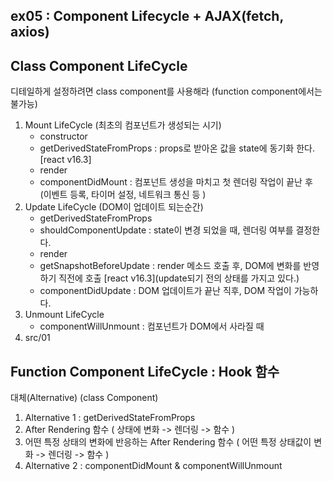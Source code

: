 ## ex05 : Component Lifecycle + AJAX(fetch, axios)

## Class Component LifeCycle

디테일하게 설정하려면 class component를 사용해라 (function component에서는 불가능)

1. Mount LifeCycle (최초의 컴포넌트가 생성되는 시기)
   - constructor
   - getDerivedStateFromProps : props로 받아온 값을 state에 동기화 한다.[react v16.3]
   - render
   - componentDidMount : 컴포넌트 생성을 마치고 첫 렌더링 작업이 끝난 후 (이벤트 등록, 타이머 설정, 네트워크 통신 등 )
2. Update LifeCycle (DOM이 업데이트 되는순간)
   - getDerivedStateFromProps
   - shouldComponentUpdate : state이 변경 되었을 때, 렌더링 여부를 결정한다.
   - render
   - getSnapshotBeforeUpdate : render 메소드 호출 후, DOM에 변화를 반영하기 직전에 호출 [react v16.3](update되기 전의 상태를 가지고 있다.)
   - componentDidUpdate : DOM 업데이트가 끝난 직후, DOM 작업이 가능하다.
3. Unmount LifeCycle
   - componentWillUnmount : 컴포넌트가 DOM에서 사라질 때
4. src/01

## Function Component LifeCycle : Hook 함수

대체(Alternative) (class Component)

1. Alternative 1 : getDerivedStateFromProps
2. After Rendering 함수 ( 상태에 변화 -> 렌더링 -> 함수 )
3. 어떤 특정 상태의 변화에 반응하는 After Rendering 함수 ( 어떤 특정 상태값이 변화 -> 렌더링 -> 함수 )
4. Alternative 2 : componentDidMount & componentWillUnmount
